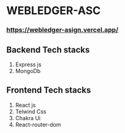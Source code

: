# WEBLEDGER-ASC
### https://webledger-asign.vercel.app/

<h2>Backend Tech stacks</h2>
<ol>
  <li>Express js</li>
  <li>MongoDb</li>
</ol>

<h2>Frontend Tech stacks</h2>
<ol>
  <li>React js</li>
  <li>Telwind Css</li>
  <li>Chakra Ui</li>
  <li>React-router-dom</li>
</ol>
